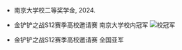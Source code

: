 - 南京大学校二等奖学金, 2024.  

- 金铲铲之战S12赛季高校邀请赛 南京大学校内冠军
![校冠军](./static/assets/img/xiaoguanjun.png)

- 金铲铲之战S12赛季高校邀请赛 全国亚军